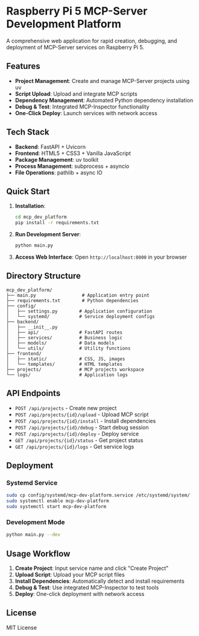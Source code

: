  # Raspberry Pi 5 MCP-Server Development Platform

A comprehensive web application for rapid creation, debugging, and deployment of MCP-Server services on Raspberry Pi 5.

## Features

- **Project Management**: Create and manage MCP-Server projects using uv
- **Script Upload**: Upload and integrate MCP scripts
- **Dependency Management**: Automated Python dependency installation
- **Debug & Test**: Integrated MCP-Inspector functionality
- **One-Click Deploy**: Launch services with network access

## Tech Stack

- **Backend**: FastAPI + Uvicorn
- **Frontend**: HTML5 + CSS3 + Vanilla JavaScript
- **Package Management**: uv toolkit
- **Process Management**: subprocess + asyncio
- **File Operations**: pathlib + async IO

## Quick Start

1. **Installation**:
   ```bash
   cd mcp_dev_platform
   pip install -r requirements.txt
   ```

2. **Run Development Server**:
   ```bash
   python main.py
   ```

3. **Access Web Interface**:
   Open `http://localhost:8000` in your browser

## Directory Structure

```
mcp_dev_platform/
├── main.py                 # Application entry point
├── requirements.txt        # Python dependencies
├── config/
│   ├── settings.py        # Application configuration
│   └── systemd/           # Service deployment configs
├── backend/
│   ├── __init__.py
│   ├── api/               # FastAPI routes
│   ├── services/          # Business logic
│   ├── models/            # Data models
│   └── utils/             # Utility functions
├── frontend/
│   ├── static/            # CSS, JS, images
│   └── templates/         # HTML templates
├── projects/              # MCP projects workspace
└── logs/                  # Application logs
```

## API Endpoints

- `POST /api/projects` - Create new project
- `POST /api/projects/{id}/upload` - Upload MCP script
- `POST /api/projects/{id}/install` - Install dependencies
- `POST /api/projects/{id}/debug` - Start debug session
- `POST /api/projects/{id}/deploy` - Deploy service
- `GET /api/projects/{id}/status` - Get project status
- `GET /api/projects/{id}/logs` - Get service logs

## Deployment

### Systemd Service
```bash
sudo cp config/systemd/mcp-dev-platform.service /etc/systemd/system/
sudo systemctl enable mcp-dev-platform
sudo systemctl start mcp-dev-platform
```

### Development Mode
```bash
python main.py --dev
```

## Usage Workflow

1. **Create Project**: Input service name and click "Create Project"
2. **Upload Script**: Upload your MCP script files
3. **Install Dependencies**: Automatically detect and install requirements
4. **Debug & Test**: Use integrated MCP-Inspector to test tools
5. **Deploy**: One-click deployment with network access

## License

MIT License